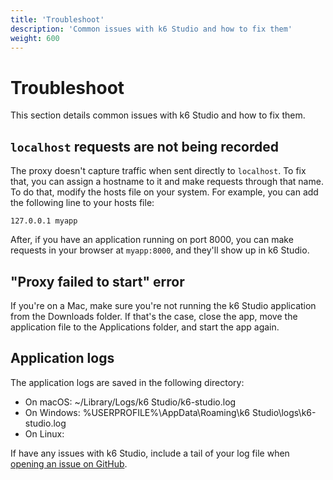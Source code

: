 ```yaml
---
title: 'Troubleshoot'
description: 'Common issues with k6 Studio and how to fix them'
weight: 600
---
```


# Troubleshoot

This section details common issues with k6 Studio and how to fix them.

## `localhost` requests are not being recorded

The proxy doesn't capture traffic when sent directly to `localhost`. To fix that, you can assign a hostname to it and make requests through that name. To do that, modify the hosts file on your system. For example, you can add the following line to your hosts file:

```
127.0.0.1 myapp
```

After, if you have an application running on port 8000, you can make requests in your browser at `myapp:8000`, and they'll show up in k6 Studio.

## "Proxy failed to start" error

If you're on a Mac, make sure you're not running the k6 Studio application from the Downloads folder. If that's the case, close the app, move the application file to the Applications folder, and start the app again.

## Application logs

The application logs are saved in the following directory:

- On macOS: ~/Library/Logs/k6 Studio/k6-studio.log
- On Windows: %USERPROFILE%\AppData\Roaming\k6 Studio\logs\k6-studio.log
- On Linux:

If have any issues with k6 Studio, include a tail of your log file when [opening an issue on GitHub](https://github.com/grafana/k6-studio).
